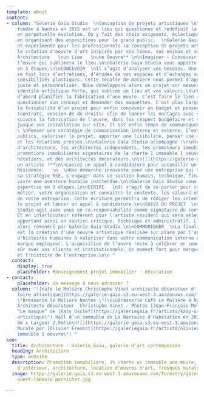 ```yaml
---
template: about
content:
- column: "Galerie Gaïa Studio  \nConception de projets artistiques \n\nGalerie Gaia
    fondée à Nantes en 2015 est un lieu qui questionne et redéfinit la création contemporaine
    en perpétuelle évolution. On y fait des choix exigeants, éclectiques et ambitieux
    en organisant des expositions pour le grand public.  \nGalerie Gaia Studio décloisonne
    et expérimente pour les professionnels la conception de projets artistiques et
    la création d'oeuvre d'art inspirés par vos lieux, vos enjeux et vos valeurs.\n\n**une
    Architecture   \nun Lieu   \nune Oeuvre** \n\nImaginer - Concevoir - Produire
    l’œuvre qui sublimera le lieu.\n\nGalerie Gaia Studio vous apporte son expertise
    en 3 étapes.\n\nCONCEVOIR  \nIl s’agit d’analyser vos besoins. Une expertise qui
    se fait lors d’entretiens, d’études de vos espaces et d’échanges autour de vos
    sensibilités plastiques. Cette récolte de matière nous permet d’apporter une réflexion
    juste et personnaliser. Nous développons alors un projet sur mesure, avec une
    identité artistique forte, qui sublime un lieu et vos valeurs.\n\nPRODUIRE  \nC’est
    d’abord planifier la fabrication d’une œuvre. C’est faire le lien avec l’artiste,
    questionner son concept et demander des maquettes. C’est plus largement questionner
    la faisabilité d’un projet pour enfin concevoir un budget et penser l’administratif
    (contrats, cession de de droits) afin de lancer les montages avec sérénité. Nous
    suivons la fabrication de l’œuvre, dans les respect budgétaire et calendaire,
    jusque son installation sur site. Il est enfin temps de communiquer.\n\nCOMMUNIQUER
    \ \nPenser une stratégie de communication interne et externe. C’est analyser vos
    publics, valoriser le projet, apporter une lisibilité, penser une médiation pertinente
    et les relations presses.\n\nGalerie Gaïa Studio accompagne :\n\nles cabinets
    d'architecture, les architectes indépendants, les promoteurs immobiliers et les
    promotions immobilières signataires de la charte 1 immeuble 1 oeuvre, des groupes
    hôteliers, et des architectes décorateurs.\n\n![](https://galerie-gaia.s3.eu-west-3.amazonaws.com/forestry/galerie-gaia-fresque-hd_0.jpg)\n\n**Recrutez
    un artiste !**\n\nLancez un appel à candidature pour accueillir un artiste en
    Résidence.   \n  \nUne démarche innovante pour une entreprise qui souhaite dans
    sa stratégie RSE, s'engager dans un soutien humain, technique, financier pour
    vivre une aventure humaine inattendue.\n\nGalerie Gaia Studio vous apporte son
    expertise en 3 étapes.\n\nECRIRE   \nIl s'agit de se parler pour comprendre votre
    métier, votre organisation et connaître le contexte, les valeurs et les enjeux
    de votre entreprise. Cette écriture permettra de rédiger les intentions, budgéter
    le projet et lancer un appel à candidature.\n\nSUIVI DU PROJET  \nGalerie Gaia
    Studio agit avec vous en co-responsabilité comme signataire du contrat d'accueil.
    Et en interlocuteur référent pour l'artiste résident qui sera sélectionné, lui
    apportant ainsi un soutien critique, technique et administratif. L'artiste est
    alors rémunéré par Galerie Gaia Studio.\n\nCOMMUNIQUER  \nLa finalité de la résidence
    est la création d'une oeuvre artistique réalisée sur place par l'artiste. Autant
    d'histoires humaines à valoriser dans votre communication interne et pour votre
    marque employeur. L'acquisition de l’œuvre reste à célébrer en communiquant bien
    sûr avec vos clients et institutionnels. Un moment fort pour marquer les collaborateurs
    et l'histoire de l'entreprise.\n\n "
  contact:
    display: true
    placeholder: Renseignement projet immobilier - décoration
- contact:
    placeholder: Un message à nous adresser ?
  column: "![café le Molière Christophe Vinet architecte décorateur d'intérieur nantes
    loire atlantique](https://galerie-gaia.s3.eu-west-3.amazonaws.com/forestry/galeriegaia@brasserielemoliere@jeanfrancoismoliere.jpg
    \"Brasserie le Moliere Nantes \")\n\nBrasserie Café Le Molière à Nantes - Réalisation
    Architecte décorateur  Christophe Vinet - Photos [Jean-François Molliere]()\n\n![](https://galerie-gaia.s3.eu-west-3.amazonaws.com/forestry/masque.jpg)\n\nInstallation
    “Le masque” de [Kazy Usclef](https://galeriegaia.fr/artists/kazy-usclef/ \"1%
    artistique\") hall d’un immeuble de La Nantaise d'Habitation en 2021 (Hauteur
    3m x Largeur 2,5m)\n\n![](https://galerie-gaia.s3.eu-west-3.amazonaws.com/forestry/mural-11-compressions-500x200-15000-1.jpg)\n\nInstallation
    Murale par [Olivier Fremont](https://galeriegaia.fr/artists/olivier-fremont/ \"1
    immeuble 1 oeuvre\") "
seo:
  title: Architecture - Galerie Gaïa, galerie d'art contemporain
  heading: Architecture
  type: website
  description: Promotion immobilière, 1% charte un immeuble une œuvre, décoration
    d'intérieur, architecture, location d'œuvres d'art, fresques murales, street art...
  image: https://galerie-gaia.s3.eu-west-3.amazonaws.com/forestry/galeriegaia-magazinecoté
    ouest-labaule pornichet.jpg

---
```

